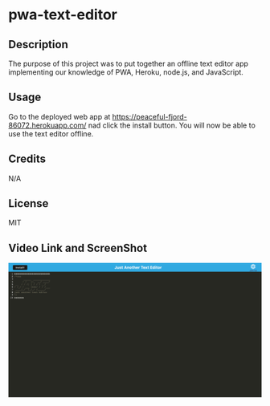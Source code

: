 # pwa-text-editor

## Description

The purpose of this project was to put together an offline  text editor app implementing our knowledge of PWA, Heroku, node.js, and JavaScript.

## Usage

Go to the deployed web app at https://peaceful-fjord-86072.herokuapp.com/ nad click the install button. You will now be able to use the text editor offline.

## Credits 

N/A

## License

MIT

## Video Link and ScreenShot

![Sceenshot of App](/Develop/assets/screencapture-peaceful-fjord-86072-herokuapp-2023-05-19-02_23_19.png)


